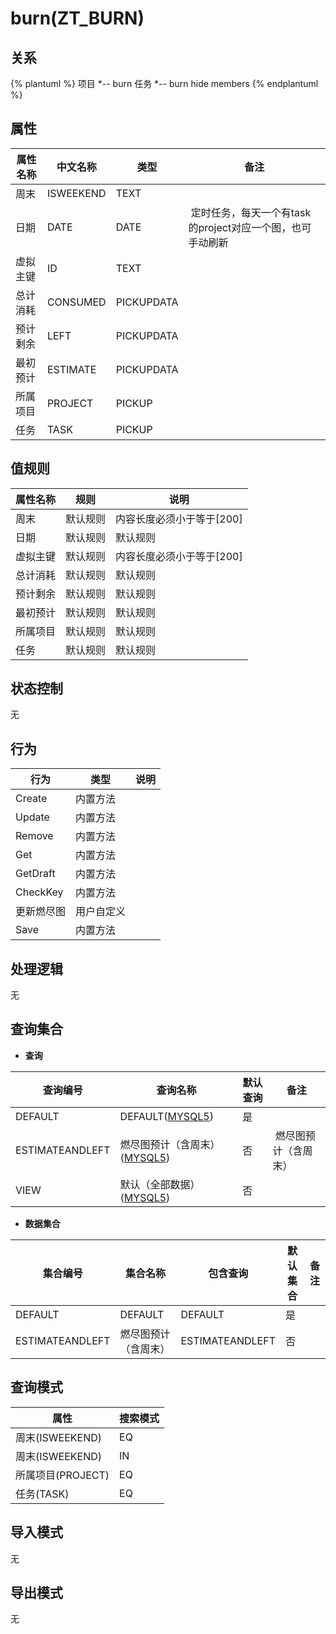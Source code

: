 # burn(ZT_BURN)

  

## 关系
{% plantuml %}
项目 *-- burn 
任务 *-- burn 
hide members
{% endplantuml %}

## 属性

| 属性名称        |    中文名称    | 类型     |  备注  |
| --------   |------------| -----   |  -------- | 
|周末|ISWEEKEND|TEXT|&nbsp;|
|日期|DATE|DATE|&nbsp;定时任务，每天一个有task的project对应一个图，也可手动刷新|
|虚拟主键|ID|TEXT|&nbsp;|
|总计消耗|CONSUMED|PICKUPDATA|&nbsp;|
|预计剩余|LEFT|PICKUPDATA|&nbsp;|
|最初预计|ESTIMATE|PICKUPDATA|&nbsp;|
|所属项目|PROJECT|PICKUP|&nbsp;|
|任务|TASK|PICKUP|&nbsp;|

## 值规则
| 属性名称    | 规则    |  说明  |
| --------   |------------| ----- | 
|周末|默认规则|内容长度必须小于等于[200]|
|日期|默认规则|默认规则|
|虚拟主键|默认规则|内容长度必须小于等于[200]|
|总计消耗|默认规则|默认规则|
|预计剩余|默认规则|默认规则|
|最初预计|默认规则|默认规则|
|所属项目|默认规则|默认规则|
|任务|默认规则|默认规则|

## 状态控制

无


## 行为
| 行为    | 类型    |  说明  |
| --------   |------------| ----- | 
|Create|内置方法|&nbsp;|
|Update|内置方法|&nbsp;|
|Remove|内置方法|&nbsp;|
|Get|内置方法|&nbsp;|
|GetDraft|内置方法|&nbsp;|
|CheckKey|内置方法|&nbsp;|
|更新燃尽图|用户自定义|&nbsp;|
|Save|内置方法|&nbsp;|

## 处理逻辑
无

## 查询集合

* **查询**

| 查询编号 | 查询名称       | 默认查询 |   备注|
| --------  | --------   | --------   | ----- |
|DEFAULT|DEFAULT([MYSQL5](../../appendix/query_MYSQL5.md#Burn_Default))|是|&nbsp;|
|ESTIMATEANDLEFT|燃尽图预计（含周末）([MYSQL5](../../appendix/query_MYSQL5.md#Burn_ESTIMATEANDLEFT))|否|&nbsp;燃尽图预计（含周末）|
|VIEW|默认（全部数据）([MYSQL5](../../appendix/query_MYSQL5.md#Burn_View))|否|&nbsp;|

* **数据集合**

| 集合编号 | 集合名称   |  包含查询  | 默认集合 |   备注|
| --------  | --------   | -------- | --------   | ----- |
|DEFAULT|DEFAULT|DEFAULT|是|&nbsp;|
|ESTIMATEANDLEFT|燃尽图预计（含周末）|ESTIMATEANDLEFT|否|&nbsp;|

## 查询模式
| 属性      |    搜索模式     |
| --------   |------------|
|周末(ISWEEKEND)|EQ|
|周末(ISWEEKEND)|IN|
|所属项目(PROJECT)|EQ|
|任务(TASK)|EQ|

## 导入模式
无


## 导出模式
无

